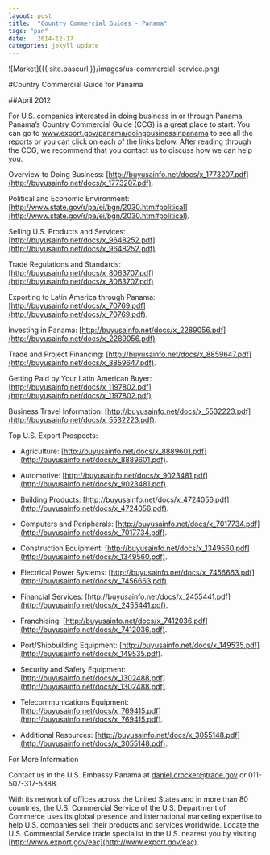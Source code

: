 ```yaml
---
layout: post
title:  "Country Commercial Guides - Panama"
tags: "pan"
date:   2014-12-17 
categories: jekyll update
---
```


![Market]({{ site.baseurl }}/images/us-commercial-service.png)

#Country Commercial Guide for Panama

##April 2012

For U.S. companies interested in doing business in or through Panama, Panama’s Country Commercial Guide (CCG) is a great place to start. You can go to www.export.gov/panama/doingbusinessinpanama to see all the reports or you can click on each of the links below. After reading through the CCG, we recommend that you contact us to discuss how we can help you.

Overview to Doing Business: [http://buyusainfo.net/docs/x_1773207.pdf](http://buyusainfo.net/docs/x_1773207.pdf).

Political and Economic Environment: [http://www.state.gov/r/pa/ei/bgn/2030.htm#political](http://www.state.gov/r/pa/ei/bgn/2030.htm#political).

Selling U.S. Products and Services: [http://buyusainfo.net/docs/x_9648252.pdf](http://buyusainfo.net/docs/x_9648252.pdf).

Trade Regulations and Standards: [http://buyusainfo.net/docs/x_8063707.pdf](http://buyusainfo.net/docs/x_8063707.pdf)

Exporting to Latin America through Panama: [http://buyusainfo.net/docs/x_70769.pdf](http://buyusainfo.net/docs/x_70769.pdf).

Investing in Panama: [http://buyusainfo.net/docs/x_2289056.pdf](http://buyusainfo.net/docs/x_2289056.pdf).

Trade and Project Financing: [http://buyusainfo.net/docs/x_8859647.pdf](http://buyusainfo.net/docs/x_8859647.pdf).

Getting Paid by Your Latin American Buyer: [http://buyusainfo.net/docs/x_1197802.pdf](http://buyusainfo.net/docs/x_1197802.pdf). 

Business Travel Information: [http://buyusainfo.net/docs/x_5532223.pdf](http://buyusainfo.net/docs/x_5532223.pdf).

Top U.S. Export Prospects:

* Agriculture: [http://buyusainfo.net/docs/x_8889601.pdf](http://buyusainfo.net/docs/x_8889601.pdf).

* Automotive: [http://buyusainfo.net/docs/x_9023481.pdf](http://buyusainfo.net/docs/x_9023481.pdf).

* Building Products: [http://buyusainfo.net/docs/x_4724056.pdf](http://buyusainfo.net/docs/x_4724056.pdf).

* Computers and Peripherals: [http://buyusainfo.net/docs/x_7017734.pdf](http://buyusainfo.net/docs/x_7017734.pdf).

* Construction Equipment: [http://buyusainfo.net/docs/x_1349560.pdf](http://buyusainfo.net/docs/x_1349560.pdf).

* Electrical Power Systems: [http://buyusainfo.net/docs/x_7456663.pdf](http://buyusainfo.net/docs/x_7456663.pdf).

* Financial Services: [http://buyusainfo.net/docs/x_2455441.pdf](http://buyusainfo.net/docs/x_2455441.pdf).

* Franchising: [http://buyusainfo.net/docs/x_7412036.pdf](http://buyusainfo.net/docs/x_7412036.pdf).

* Port/Shipbuilding Equipment: [http://buyusainfo.net/docs/x_149535.pdf](http://buyusainfo.net/docs/x_149535.pdf).

* Security and Safety Equipment: [http://buyusainfo.net/docs/x_1302488.pdf](http://buyusainfo.net/docs/x_1302488.pdf).

* Telecommunications Equipment: [http://buyusainfo.net/docs/x_769415.pdf](http://buyusainfo.net/docs/x_769415.pdf).

* Additional Resources: [http://buyusainfo.net/docs/x_3055148.pdf](http://buyusainfo.net/docs/x_3055148.pdf).

For More Information

Contact us in the U.S. Embassy Panama at [daniel.crocker@trade.gov](daniel.crocker@trade.gov) or 011-507-317-5388.

With its network of offices across the United States and in more than 80 countries, the U.S. Commercial Service of the U.S. Department of Commerce uses its global presence and international marketing expertise to help U.S. companies sell their products and services worldwide. Locate the U.S. Commercial Service trade specialist in the U.S. nearest you by visiting [http://www.export.gov/eac](http://www.export.gov/eac).